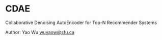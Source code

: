 # CDAE
Collaborative Denoising AutoEncoder for Top-N Recommender Systems

Author: Yao Wu <wuyaow@sfu.ca>
